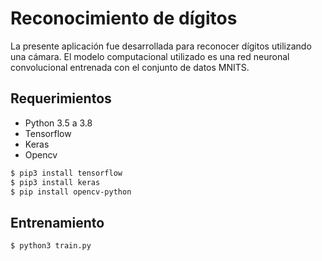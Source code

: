 # Reconocimiento de dígitos
La presente aplicación fue desarrollada para reconocer dígitos utilizando una cámara. El modelo computacional utilizado es una red neuronal convolucional entrenada con el conjunto de datos MNITS.
## Requerimientos
- Python 3.5 a 3.8
- Tensorflow
- Keras
- Opencv
```sh
$ pip3 install tensorflow
$ pip3 install keras
$ pip install opencv-python
```
## Entrenamiento
```sh
$ python3 train.py
```
